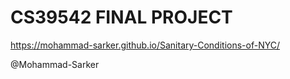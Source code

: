 # CS39542 FINAL PROJECT

https://mohammad-sarker.github.io/Sanitary-Conditions-of-NYC/

@Mohammad-Sarker

